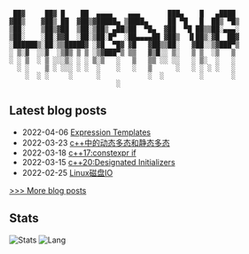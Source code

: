  
```
 ██▓     ██▓ █    ██  ▄▄▄▄    ▄▄▄       ███▄    █   ▄████ 
▓██▒    ▓██▒ ██  ▓██▒▓█████▄ ▒████▄     ██ ▀█   █  ██▒ ▀█▒
▒██░    ▒██▒▓██  ▒██░▒██▒ ▄██▒██  ▀█▄  ▓██  ▀█ ██▒▒██░▄▄▄░
▒██░    ░██░▓▓█  ░██░▒██░█▀  ░██▄▄▄▄██ ▓██▒  ▐▌██▒░▓█  ██▓
░██████▒░██░▒▒█████▓ ░▓█  ▀█▓ ▓█   ▓██▒▒██░   ▓██░░▒▓███▀▒
░ ▒░▓  ░░▓  ░▒▓▒ ▒ ▒ ░▒▓███▀▒ ▒▒   ▓▒█░░ ▒░   ▒ ▒  ░▒   ▒ 
░ ░ ▒  ░ ▒ ░░░▒░ ░ ░ ▒░▒   ░   ▒   ▒▒ ░░ ░░   ░ ▒░  ░   ░ 
  ░ ░    ▒ ░ ░░░ ░ ░  ░    ░   ░   ▒      ░   ░ ░ ░ ░   ░ 
    ░  ░ ░     ░      ░            ░  ░         ░       ░ 
                           ░
```
## Latest blog posts
- 2022-04-06 [Expression Templates](https://iliubang.cn/posts/cpp/2022-04-06-expression-templates/)
- 2022-03-23 [c++中的动态多态和静态多态](https://iliubang.cn/posts/cpp/2022-03-23-c++%E4%B8%AD%E7%9A%84%E5%8A%A8%E6%80%81%E5%A4%9A%E6%80%81%E5%92%8C%E9%9D%99%E6%80%81%E5%A4%9A%E6%80%81/)
- 2022-03-18 [c++17:constexpr if](https://iliubang.cn/posts/cpp/2022-03-18-c++17-constexpr_if/)
- 2022-03-15 [c++20:Designated Initializers](https://iliubang.cn/posts/cpp/2022-03-15-c++20-designated_initializers/)
- 2022-02-25 [Linux磁盘IO](https://iliubang.cn/posts/linux/2022-02-25-linux%E7%A3%81%E7%9B%98io/)
 
[>>> More blog posts](https://iliubang.cn/archives/)

## Stats
![Stats](https://github-readme-stats.vercel.app/api?username=liubang&show_icons=true&count_private=true&hide_title=true&hide=issues&line_height=24&theme=onedark)
![Lang](https://github-readme-stats.vercel.app/api/top-langs/?username=liubang&layout=compact&hide_title=true&langs_count=6&theme=onedark&card_width=280&hide=scss,html,javascript,shell,Emacs%20Lisp,Vim%20script)
